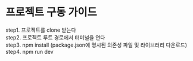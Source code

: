 # 프로젝트 구동 가이드

step1. 프로젝트를 clone 받는다\
step2. 프로젝트 루트 경로에서 터미널을 연다\
step3. npm install (package.json에 명시된 의존성 파일 및 라이브러리 다운로드)\
step4. npm run dev
